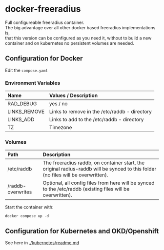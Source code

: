 # docker-freeradius
Full configureable freeradius container.<br>
The big advantage over all other docker based freeradius implementations is,<br>
that this version can be configured as you need it, without to build a new container and on kubernetes no persistent volumes are needed.<br>

## Configuration for Docker
Edit the ```compose.yaml```
### Environment Variables
| Name | Values / Description |
| :---- | :---- |
| RAD_DEBUG | yes / no |
| LINKS_REMOVE | Links to remove in the /etc/raddb - directory |
| LINKS_ADD | Links to add to the /etc/raddb - directory |
| TZ | Timezone |

### Volumes
| Path | Description |
| :---- | :---- |
| /etc/raddb | The freeradius  raddb, on container start, the original radius-raddb will be synced to this folder (no files will be overwritten). |
| /raddb-overwrites | Optional, all config files from here will be synced to the /etc/raddb (existing files will be overwritten). |

Start the container with:
```
docker compose up -d
```

## Configuration for Kubernetes and OKD/Openshift
See here in [./kubernetes/readme.md](https://github.com/EHerzog76/docker-freeradius/blob/main/kubernetes/readme.md)
